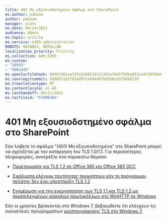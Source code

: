 ```yaml
---
title: 401 Μη εξουσιοδοτημένο σφάλμα στο SharePoint
ms.author: pebaum
author: pebaum
manager: scotv
ms.date: 04/14/2021
audience: Admin
ms.topic: article
ms.service: o365-administration
ROBOTS: NOINDEX, NOFOLLOW
localization_priority: Priority
ms.collection: Adm_O365
ms.custom:
- "10935"
- "9001435"
ms.openlocfilehash: 8935f461aaf24cb100516311203ef642f5dbed931e472df944c1cd7e72a8cf4e
ms.sourcegitcommit: 920051182781bd97ce4d4d6fbd268cb37b84d239
ms.translationtype: MT
ms.contentlocale: el-GR
ms.lasthandoff: 08/11/2021
ms.locfileid: "57890266"
---
```

# <a name="401-unauthorized-error-in-sharepoint"></a>401 Μη εξουσιοδοτημένο σφάλμα στο SharePoint

Εάν λάβετε το σφάλμα "(401) Μη εξουσιοδοτημένη" στο SharePoint μπορεί να σχετίζεται με την κατάργηση του TLS 1.0/1.1. Για περισσότερες πληροφορίες, ανατρέξτε στα παρακάτω θέματα:

- [Προετοιμασία για TLS 1.2 σε Office 365 και Office 365 GCC](https://docs.microsoft.com/microsoft-365/compliance/prepare-tls-1.2-in-office-365)

- [Σφάλματα ελέγχου ταυτότητας προκύπτουν εάν το πρόγραμμα-πελάτης δεν έχει υποστήριξη TLS 1.2](https://docs.microsoft.com/sharepoint/troubleshoot/administration/authentication-errors-tls12-support)

- [Ενημέρωση για την ενεργοποίηση των TLS 1.1 και TLS 1.2 ως προεπιλεγμένων ασφαλών πρωτοκόλλων στο WinHTTP σε Windows](https://support.microsoft.com/topic/update-to-enable-tls-1-1-and-tls-1-2-as-default-secure-protocols-in-winhttp-in-windows-c4bd73d2-31d7-761e-0178-11268bb10392)

Εάν οι χρήστες βρίσκονται στο Windows 7, βεβαιωθείτε ότι ελέγχουν τις οικογένειες προγραμμάτων [κρυπτογράφησης TLS στο Windows 7.](https://docs.microsoft.com/windows/win32/secauthn/tls-cipher-suites-in-windows-7)